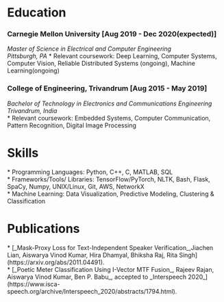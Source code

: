 <h1>Education</h1>
<h3>Carnegie Mellon University [Aug 2019 - Dec 2020(expected)]</h3>
<i>Master of Science in Electrical and Computer Engineering</i><br>
<i>Pittsburgh, PA</i>
* Relevant coursework: Deep Learning, Computer Systems, Computer Vision, Reliable Distributed Systems (ongoing), Machine Learning(ongoing)

<h3>College of Engineering, Trivandrum [Aug 2015 - May 2019]</h3> 
<i>Bachelor of Technology in Electronics and Communications Engineering</i><br>
<i>Trivandrum, India</i><br>
* Relevant coursework: Embedded Systems, Computer Communication, Pattern Recognition, Digital Image Processing

<h1>Skills</h1>
* Programming Languages: Python, C++, C, MATLAB, SQL<br>
* Frameworks/Tools/ Libraries: TensorFlow/PyTorch, NLTK, Bash, Flask, SpaCy, Numpy, UNIX/Linux, Git, AWS, NetworkX<br>
* Machine Learning: Data Visualization, Predictive Modeling, Clustering & Classification<br>

<h1> Publications</h1>
* [_Mask-Proxy Loss for Text-Independent Speaker Verification_,Jiachen Lian, Aiswarya Vinod Kumar, Hira Dhamyal, Bhiksha Raj, Rita Singh](https://arxiv.org/abs/2011.04491).<br>
* [_Poetic Meter Classification Using I-Vector MTF Fusion_, Rajeev Rajan, Aiswarya Vinod Kumar, Ben P. Babu_, accepted to _Interspeech 2020_](https://www.isca-speech.org/archive/Interspeech_2020/abstracts/1794.html).
